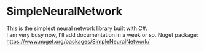 # SimpleNeuralNetwork
This is the simplest neural network library built with C#.  
I am very busy now, I'll add documentation in a week or so.
Nuget package: https://www.nuget.org/packages/SimpleNeuralNetwork/
